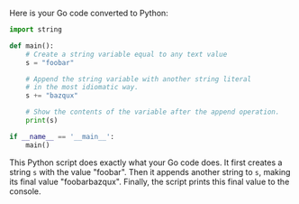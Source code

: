 Here is your Go code converted to Python:

```python
import string

def main():
    # Create a string variable equal to any text value
    s = "foobar"

    # Append the string variable with another string literal 
    # in the most idiomatic way.
    s += "bazqux"

    # Show the contents of the variable after the append operation.
    print(s)

if __name__ == '__main__':
    main()
```

This Python script does exactly what your Go code does. It first creates a string `s` with the value "foobar". Then it appends another string to `s`, making its final value "foobarbazqux". Finally, the script prints this final value to the console.
